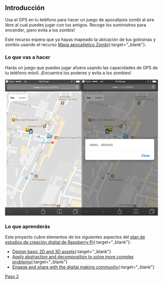## Introducción

Usa el GPS en tu teléfono para hacer un juego de apocalipsis zombi al aire libre al cual puedes jugar con tus amigos. Recoge los suministros para encender, ¡pero evita a los zombis!


Este recurso espera que ya hayas mapeado la ubicación de tus golosinas y zombis usando el recurso [Mapa apocalíptico Zombi](https://projects.raspberrypi.org/en/projects/zombie-apocalypse-map){:target="_blank"}.



### Lo que vas a hacer

Harás un juego que puedes jugar afuera usando las capacidades de GPS de tu teléfono móvil. ¡Encuentra los poderes y evita a los zombies!

![Juego de ejemplo](images/example-game.png)

### Lo que aprenderás 

Este proyecto cubre elementos de los siguientes aspectos del [plan de estudios de creación digital de Raspberry Pi](http://rpf.io/curriculum){:target="_blank"}:

+ [Design basic 2D and 3D assets](https://curriculum.raspberrypi.org/design/creator/){:target="_blank"}
+ [Apply abstraction and decomposition to solve more complex problems](https://curriculum.raspberrypi.org/programming/developer/){:target="_blank"}
+ [Engage and share with the digital making community](https://curriculum.raspberrypi.org/community-and-sharing/creator/){:target="_blank"}

[Paso 2](https://jolosan.github.io/encuentraZombi/es/step_2.html)
